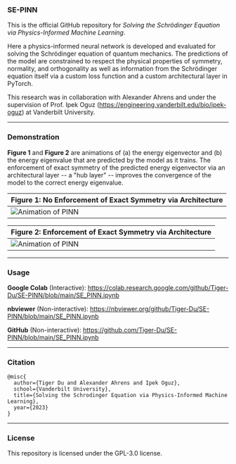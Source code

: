 ### SE-PINN

This is the official GitHub repository for _Solving the Schrödinger Equation via Physics-Informed Machine Learning_.

Here a physics-informed neural network is developed and evaluated for solving the Schrödinger equation of quantum mechanics. The predictions of the model are constrained to respect the physical properties of symmetry, normality, and orthogonality as well as information from the Schrödinger equation itself via a custom loss function and a custom architectural layer in PyTorch.

This research was in collaboration with Alexander Ahrens and under the supervision of Prof. Ipek Oguz (https://engineering.vanderbilt.edu/bio/ipek-oguz) at Vanderbilt University.

---

### Demonstration

__Figure 1__ and __Figure 2__ are animations of (a) the energy eigenvector and (b) the energy eigenvalue that are predicted by the model as it trains. The enforcement of exact symmetry of the predicted energy eigenvector via an architectural layer -- a "hub layer" -- improves the convergence of the model to the correct energy eigenvalue.

| **Figure 1**: No Enforcement of Exact Symmetry via Architecture |
| --- |
| ![Animation of PINN](assets/animation%20(no%20symmetry).gif) |

| **Figure 2**: Enforcement of Exact Symmetry via Architecture |
| --- |
| ![Animation of PINN](assets/animation.gif) |

---

### Usage

__Google Colab__ (Interactive): https://colab.research.google.com/github/Tiger-Du/SE-PINN/blob/main/SE_PINN.ipynb

__nbviewer__ (Non-interactive): https://nbviewer.org/github/Tiger-Du/SE-PINN/blob/main/SE_PINN.ipynb

__GitHub__ (Non-interactive): https://github.com/Tiger-Du/SE-PINN/blob/main/SE_PINN.ipynb

---

### Citation

```
@misc{
  author={Tiger Du and Alexander Ahrens and Ipek Oguz},
  school={Vanderbilt University},
  title={Solving the Schrodinger Equation via Physics-Informed Machine Learning},
  year={2023}
}
```

---

### License

This repository is licensed under the GPL-3.0 license.
